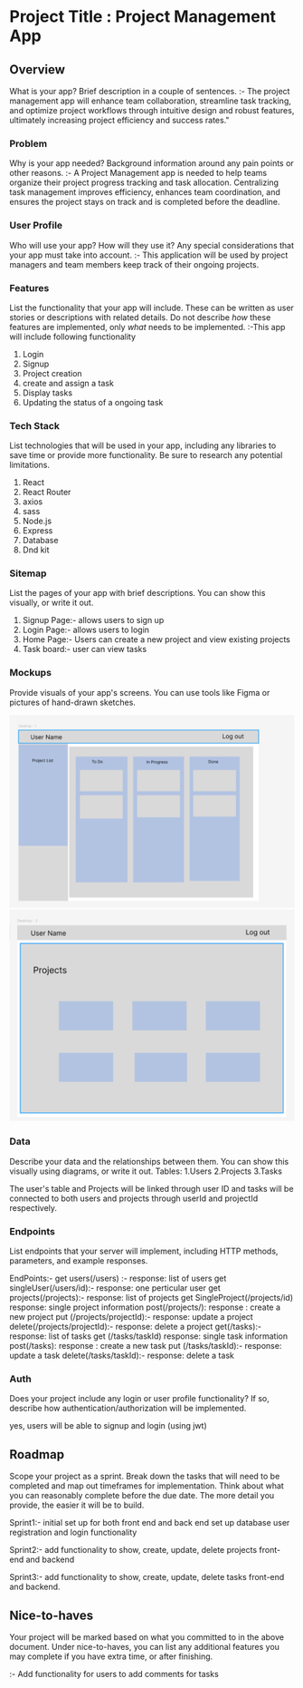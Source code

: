# Project Title : Project Management App

## Overview

What is your app? Brief description in a couple of sentences.
:- The project management app will enhance team collaboration, streamline task tracking, and optimize project workflows through intuitive design and robust features, ultimately increasing project efficiency and success rates."

### Problem

Why is your app needed? Background information around any pain points or other reasons.
:- A Project Management app is needed to help teams organize their project progress tracking and task allocation. Centralizing task management improves efficiency, enhances team coordination, and ensures the project stays on track and is completed before the deadline.

### User Profile

Who will use your app? How will they use it? Any special considerations that your app must take into account.
:- This application will be used by project managers and team members keep track of their ongoing projects.

### Features

List the functionality that your app will include. These can be written as user stories or descriptions with related details. Do not describe _how_ these features are implemented, only _what_ needs to be implemented.
:-This app will include following functionality

1. Login
2. Signup
3. Project creation
4. create and assign a task
5. Display tasks
6. Updating the status of a ongoing task

### Tech Stack

List technologies that will be used in your app, including any libraries to save time or provide more functionality. Be sure to research any potential limitations.

1. React
2. React Router
3. axios
4. sass
5. Node.js
6. Express
7. Database
8. Dnd kit

### Sitemap

List the pages of your app with brief descriptions. You can show this visually, or write it out.

1. Signup Page:- allows users to sign up
2. Login Page:- allows users to login
3. Home Page:- Users can create a new project and view existing projects
4. Task board:- user can view tasks

### Mockups

Provide visuals of your app's screens. You can use tools like Figma or pictures of hand-drawn sketches.

![mockup1](./mockups/wireframe-1.png)
![mockup2](./mockups/wireframe-2.png)

### Data

Describe your data and the relationships between them. You can show this visually using diagrams, or write it out.
Tables:
1.Users
2.Projects
3.Tasks

The user's table and Projects will be linked through user ID and tasks will be connected to both users and projects through userId and projectId respectively.

### Endpoints

List endpoints that your server will implement, including HTTP methods, parameters, and example responses.

EndPoints:- get users(/users) :- response: list of users
get singleUser(/users/id):- response: one perticular user
get projects(/projects):- response: list of projects
get SingleProject(/projects/id) response: single project information
post(/projects/): response : create a new project
put (/projects/projectId):- response: update a project
delete(/projects/projectId):- response: delete a project
get(/tasks):- response: list of tasks
get (/tasks/taskId) response: single task information
post(/tasks): response : create a new task
put (/tasks/taskId):- response: update a task
delete(/tasks/taskId):- response: delete a task

### Auth

Does your project include any login or user profile functionality? If so, describe how authentication/authorization will be implemented.

yes, users will be able to signup and login (using jwt)

## Roadmap

Scope your project as a sprint. Break down the tasks that will need to be completed and map out timeframes for implementation. Think about what you can reasonably complete before the due date. The more detail you provide, the easier it will be to build.

Sprint1:-
initial set up for both front end and back end
set up database
user registration and login functionality

Sprint2:-
add functionality to show, create, update, delete projects front-end and backend

Sprint3:-
add functionality to show, create, update, delete tasks front-end and backend.

## Nice-to-haves

Your project will be marked based on what you committed to in the above document. Under nice-to-haves, you can list any additional features you may complete if you have extra time, or after finishing.

:- Add functionality for users to add comments for tasks
